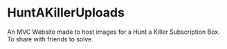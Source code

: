 # HuntAKillerUploads
An MVC Website made to host images for a Hunt a Killer Subscription Box. To share with friends to solve.
